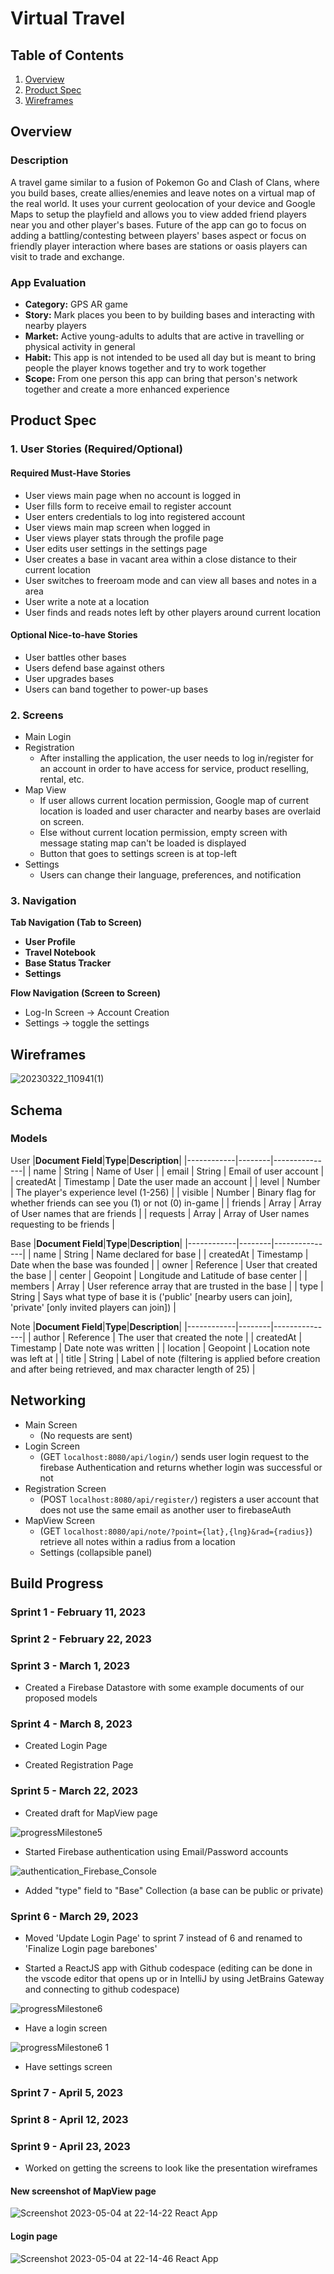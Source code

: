 # **Virtual Travel**
## **Table of Contents**
1. [Overview](#overview)
2. [Product Spec](#product-spec)
3. [Wireframes](#wireframes)
## Overview
### **Description**
A travel game similar to a fusion of Pokemon Go and Clash of Clans, where you build bases, create allies/enemies and leave notes on a virtual map of the real world. It uses your current geolocation of your device and Google Maps to setup the playfield and allows you to view added friend players near you and other player's bases. Future of the app can go to focus on adding a battling/contesting between players' bases aspect or focus on friendly player interaction where bases are stations or oasis players can visit to trade and exchange.

### **App Evaluation**
- **Category:** GPS AR game
- **Story:** Mark places you been to by building bases and interacting with nearby players
- **Market:** Active young-adults to adults that are active in travelling or physical activity in general
- **Habit:** This app is not intended to be used all day but is meant to bring people the player knows together and try to work together
- **Scope:** From one person this app can bring that person's network together and create a more enhanced experience

## **Product Spec**

### 1.	User Stories (Required/Optional)
#### **Required Must-Have Stories**
- User views main page when no account is logged in
- User fills form to receive email to register account
- User enters credentials to log into registered account
- User views main map screen when logged in
- User views player stats through the profile page
- User edits user settings in the settings page
- User creates a base in vacant area within a close distance to their current location
- User switches to freeroam mode and can view all bases and notes in a area
- User write a note at a location
- User finds and reads notes left by other players around current location

#### **Optional Nice-to-have Stories**
- User battles other bases
- Users defend base against others
- User upgrades bases
- Users can band together to power-up bases

### 2.	Screens 
- Main Login
- Registration
	- After installing the application, the user needs to log in/register for an account in order to have access for service, product reselling, rental, etc.
- Map View
	- If user allows current location permission, Google map of current location is loaded and user character and nearby bases are overlaid on screen.
	- Else without current location permission, empty screen with message stating map can't be loaded is displayed
	- Button that goes to settings screen is at top-left
- Settings
	- Users can change their language, preferences, and notification 

### **3.	Navigation**
**Tab Navigation (Tab to Screen)**
- **User Profile**
- **Travel Notebook**
- **Base Status Tracker**
- **Settings**

**Flow Navigation (Screen to Screen)**
- Log-In Screen -> Account Creation
- Settings -> toggle the settings

## Wireframes

![20230322_110941(1)](https://user-images.githubusercontent.com/70590429/226950289-0e17a1f5-17bf-420c-9ca4-0a8ccfda0eac.jpg)

## Schema

### **Models**
User
|**Document Field**|**Type**|**Description**|
|------------|--------|---------------|
| name | String | Name of User |
| email  | String | Email of user account |
| createdAt | Timestamp | Date the user made an account |
| level | Number | The player's experience level (1-256) |
| visible | Number | Binary flag for whether friends can see you (1) or not (0) in-game |
| friends | Array | Array of User names that are friends |
| requests | Array | Array of User names requesting to be friends |

Base
|**Document Field**|**Type**|**Description**|
|------------|--------|---------------|
| name | String | Name declared for base |
| createdAt | Timestamp | Date when the base was founded |
| owner | Reference | User that created the base |
| center | Geopoint | Longitude and Latitude of base center |
| members | Array | User reference array that are trusted in the base |
| type | String | Says what type of base it is ('public' [nearby users can join], 'private' [only invited players can join]) |

Note
|**Document Field**|**Type**|**Description**|
|------------|--------|---------------|
| author | Reference | The user that created the note |
| createdAt | Timestamp | Date note was written |
| location | Geopoint | Location note was left at |
| title | String | Label of note (filtering is applied before creation and after being retrieved, and max character length of 25) |

## **Networking**
 - Main Screen
 	- (No requests are sent)
 - Login Screen
	- (GET `localhost:8080/api/login/`) sends user login request to the firebase Authentication and returns whether login was successful or not
 - Registration Screen
 	- (POST `localhost:8080/api/register/`) registers a user account that does not use the same email as another user to firebaseAuth
 - MapView Screen
 	- (GET `localhost:8080/api/note/?point={lat},{lng}&rad={radius}`) retrieve all notes within a radius from a location
	- Settings (collapsible panel)

## **Build Progress**
### Sprint 1 - February 11, 2023
### Sprint 2 - February 22, 2023
### Sprint 3 - March 1, 2023
 
 - Created a Firebase Datastore with some example documents of our proposed models
 
### Sprint 4 - March 8, 2023
 
 - Created Login Page
 
 - Created Registration Page

### Sprint 5 - March 22, 2023

 - Created draft for MapView page

 ![progressMilestone5](https://user-images.githubusercontent.com/70590429/227332733-a3533738-39d7-4af6-bfdb-2921cda700c4.gif)

 - Started Firebase authentication using Email/Password accounts

![authentication_Firebase_Console](https://user-images.githubusercontent.com/70590429/227271912-0dc45877-869a-4d0c-a3e5-c1c38cd68556.gif)

- Added "type" field to "Base" Collection (a base can be public or private)

### Sprint 6 - March 29, 2023
- Moved 'Update Login Page' to sprint 7 instead of 6 and renamed to 'Finalize Login page barebones'

- Started a ReactJS app with Github codespace (editing can be done in the vscode editor that opens up or in IntelliJ by using JetBrains Gateway and connecting to github codespace)

![progressMilestone6](https://user-images.githubusercontent.com/70590429/228701021-4f00c9b9-a0bf-4564-92b5-eb4d63e0c50a.gif)

- Have a login screen

![progressMilestone6 1](https://user-images.githubusercontent.com/70590429/228701490-f25cc8a6-6701-4e9a-be38-067b48021a11.gif)

- Have settings screen

### Sprint 7 - April 5, 2023
### Sprint 8 - April 12, 2023
### Sprint 9 - April 23, 2023
- Worked on getting the screens to look like the presentation wireframes
#### New screenshot of MapView page
![Screenshot 2023-05-04 at 22-14-22 React App](https://user-images.githubusercontent.com/70590429/236364953-a15be2fe-40d5-41cb-adcc-86f500335d3f.png)
#### Login page
![Screenshot 2023-05-04 at 22-14-46 React App](https://user-images.githubusercontent.com/70590429/236364994-738178db-c2b1-491d-96dc-9911808f9e92.png)

